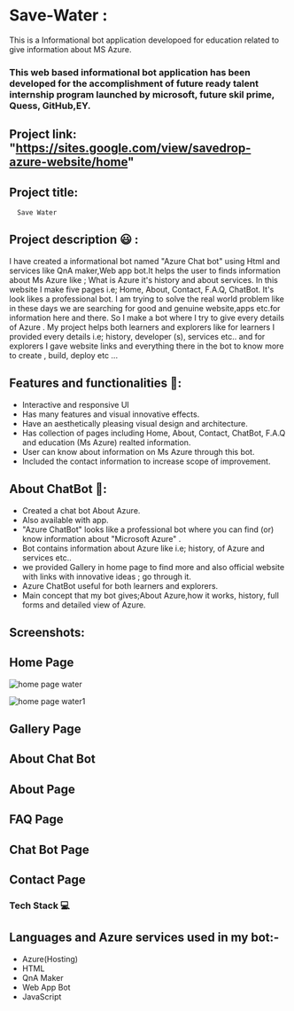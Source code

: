 # Save-Water :
This is a Informational bot application developoed for education related to give information about MS Azure.
### This web based informational bot application has been developed for the accomplishment of future ready talent internship program launched by microsoft, future skil prime, Quess, GitHub,EY.
 
## Project link: "https://sites.google.com/view/savedrop-azure-website/home"

## Project title:
      Save Water

## Project description 😃 :

I have created a informational bot named "Azure Chat bot" using Html and services like QnA maker,Web app bot.It helps the user to finds information about Ms Azure like ; What is Azure it's history and about services. In this website I make five pages i.e; Home, About, Contact, F.A.Q, ChatBot. It's look likes a professional bot. I am trying to solve the real world problem like in these days we are searching for good and genuine website,apps etc.for information here and there. So I make a bot where I try to give every details of Azure . My project helps both learners and explorers like for learners I provided every details i.e; history, developer (s), services etc.. and for explorers I gave website links and everything there in the bot to know more to create , build, deploy etc ...

## Features and functionalities 🧐:

- Interactive and responsive UI
- Has many features and visual innovative effects.
- Have an aesthetically pleasing visual design and architecture.
- Has collection of pages including Home, About, Contact, ChatBot, F.A.Q and education (Ms Azure) realted information.
- User can know about information on Ms Azure through this bot.
- Included the contact information to increase scope of improvement.

## About ChatBot 💬:

- Created a chat bot About Azure.
- Also available with app.
- "Azure ChatBot" looks like a professional bot where you can find (or) know information about "Microsoft Azure" .
- Bot contains information about Azure like i.e; history, of Azure and services etc..
- we provided Gallery in home page to find more and also official website with links with innovative ideas ; go through it.
- Azure ChatBot useful for both learners and explorers.
- Main concept that my bot gives;About Azure,how it works, history, full forms and detailed view of Azure.

## Screenshots:
## Home Page
![home page water](https://user-images.githubusercontent.com/112067519/193376897-3eafada2-44d0-4633-b162-80da6bd707d2.png)

![home page water1](https://user-images.githubusercontent.com/112067519/193376922-a1ecae38-7020-4822-92bf-8ef75bbb53c9.png)

## Gallery Page

## About Chat Bot

## About Page

## FAQ Page

## Chat Bot Page

## Contact Page

### Tech Stack 💻
## Languages and Azure services used in my bot:-
- Azure(Hosting)
- HTML
- QnA Maker
- Web App Bot
- JavaScript
